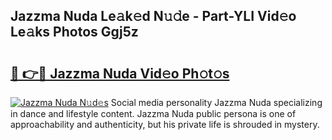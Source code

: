## Jazzma Nuda Le𝚊k𝚎d N𝚞𝚍e - Part-YLI Vid𝚎o Le𝚊ks Photos Ggj5z

# <h2><a href="http://fbf32i.evod.top/?m=Jazzma+Nuda">🔗 👉🔴 Jazzma Nuda Vid𝚎o Ph𝚘t𝚘s</a></h2>

[![Jazzma Nuda N𝚞d𝚎s](https://i.imgur.com/8V9OHl7.gif)](http://fbf32i.evod.top/?m=Jazzma+Nuda)
Social media personality Jazzma Nuda specializing in dance and lifestyle content. Jazzma Nuda public persona is one of approachability and authenticity, but his private life is shrouded in mystery. 
